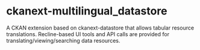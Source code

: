# ckanext-multilingual_datastore

A CKAN extension based on ckanext-datastore that allows tabular resource translations. Recline-based UI tools and API calls are provided for translating/viewing/searching data resources.
